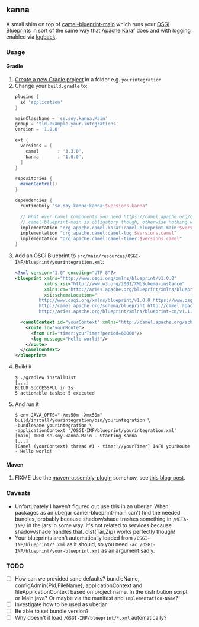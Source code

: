 ## kanna

A small shim on top of
[camel-blueprint-main](https://github.com/apache/camel-karaf/tree/master/components/camel-blueprint-main)
which runs your [OSGi Blueprints](https://docs.osgi.org/specification/osgi.cmpn/7.0.0/service.blueprint.html)
in sort of the same way that [Apache Karaf](https://karaf.apache.org) does and
with logging enabled via [logback](https://logback.qos.ch/).

### Usage

#### Gradle

1. [Create a new Gradle project](https://guides.gradle.org/creating-new-gradle-builds/#initialize_a_project) in a folder e.g. `yourintegration`
1. Change your `build.gradle` to:
   ```groovy
   plugins {
     id 'application'
   }

   mainClassName = 'se.soy.kanna.Main'
   group = 'tld.example.your.integrations'
   version = '1.0.0'

   ext {
     versions = [
       camel       : '3.3.0',
       kanna       : '1.0.0',
     ]
   }

   repositories {
     mavenCentral()
   }

   dependencies {
     runtimeOnly "se.soy.kanna:kanna:$versions.kanna"

     // What ever Camel Components you need https://camel.apache.org/components/latest/
     // camel-blueprint-main is obligatory though, otherwise nothing will work.
     implementation "org.apache.camel.karaf:camel-blueprint-main:$versions.camel"
     implementation "org.apache.camel:camel-log:$versions.camel"
     implementation "org.apache.camel:camel-timer:$versions.camel"
   }
   ```
1. Add an OSGi Blueprint to `src/main/resources/OSGI-INF/blueprint/yourintegration.xml`:
   ```xml
   <?xml version="1.0" encoding="UTF-8"?>
   <blueprint xmlns="http://www.osgi.org/xmlns/blueprint/v1.0.0"
              xmlns:xsi="http://www.w3.org/2001/XMLSchema-instance"
              xmlns:cm="http://aries.apache.org/blueprint/xmlns/blueprint-cm/v1.1.0"
              xsi:schemaLocation="
            http://www.osgi.org/xmlns/blueprint/v1.0.0 https://www.osgi.org/xmlns/blueprint/v1.0.0/blueprint.xsd
            http://camel.apache.org/schema/blueprint http://camel.apache.org/schema/blueprint/camel-blueprint.xsd
            http://aries.apache.org/blueprint/xmlns/blueprint-cm/v1.1.0 http://aries.apache.org/schemas/blueprint-cm/blueprint-cm-1.1.0.xsd">

     <camelContext id="yourContext" xmlns="http://camel.apache.org/schema/blueprint">
       <route id="yourRoute">
         <from uri="timer:yourTimer?period=60000"/>
         <log message="Hello world!"/>
       </route>
     </camelContext>
   </blueprint>
   ```
1. Build it
   ```terminal
   $ ./gradlew installDist
   [...]
   BUILD SUCCESSFUL in 2s
   5 actionable tasks: 5 executed
   ```
1. And run it
   ```terminal
   $ env JAVA_OPTS="-Xms50m -Xmx50m" build/install/yourintegration/bin/yourintegration \
   -bundleName yourintegration \
   -applicationContext '/OSGI-INF/blueprint/yourintegration.xml'
   [main] INFO se.soy.kanna.Main - Starting Kanna
   [...]
   [Camel (yourContext) thread #1 - timer://yourTimer] INFO yourRoute - Hello world!
   ```

#### Maven

1. FIXME Use the [maven-assembly-plugin](https://maven.apache.org/plugins/maven-assembly-plugin/)
somehow, see [this blog-post](https://www.petrikainulainen.net/programming/tips-and-tricks/creating-a-runnable-binary-distribution-with-maven-assembly-plugin/).

### Caveats

* Unfortunately I haven't figured out use this in an uberjar. When packages as
  an uberjar camel-blueprint-main can't find the needed bundles, probably because
	shadow/shade trashes something in `/META-INF/` in the jars in some way. It's
	not related to services because shadow/shade handles that. dist{Tar,Zip}
  works perfectly though!
* Your blueprints aren't automatically loaded from `/OSGI-INF/blueprint/*.xml`
  as it should, so you need `-ac /OSGI-INF/blueprint/your-blueprint.xml` as an
  argument sadly.

### TODO

* [ ] How can we provided sane defaults? bundleName, configAdmin{Pid,FileName},
  applicationContext and fileApplicationContext based on project name. In the
  distribution script or Main.java? Or maybe via the manifest and
  `Implementation-Name`?
* [ ] Investigate how to be used as uberjar
* [ ] Be able to set bundle version?
* [ ] Why doesn't it load `/OSGI-INF/blueprint/*.xml` automatically?
